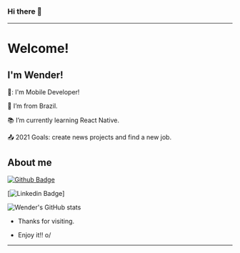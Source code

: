 ### Hi there 👋

----------------------------------------------------------------------------

# Welcome!

 

## I'm Wender!

 

📱: I'm Mobile Developer!

:house_with_garden: I’m from Brazil.

:books: I’m currently learning React Native.

:outbox_tray: 2021 Goals: create news projects and find a new job.

 

## About me

[![Github Badge](https://img.shields.io/badge/-Github-000?style=flat-square&logo=Github&logoColor=white&link=LINK_GIT)](https://github.com/wenblack/wenblack/)

[![Linkedin Badge](https://img.shields.io/badge/-LinkedIn-blue?style=flat-square&logo=Linkedin&logoColor=white&link= (https://www.linkedin.com/in/wender-jose-santos-4b1473217))]


![Wender's GitHub stats](https://github-readme-stats.vercel.app/api?username=wenblack&show_icons=true&theme=dark)



- Thanks for visiting.

- Enjoy it!! o/

----------------------------------------------------------------------------------
